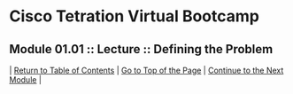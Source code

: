# Cisco Tetration Virtual Bootcamp
  
## Module 01.01 :: Lecture :: Defining the Problem



| [Return to Table of Contents](https://tetration.guru/bootcamp/) | [Go to Top of the Page]() | [Continue to the Next Module]() |